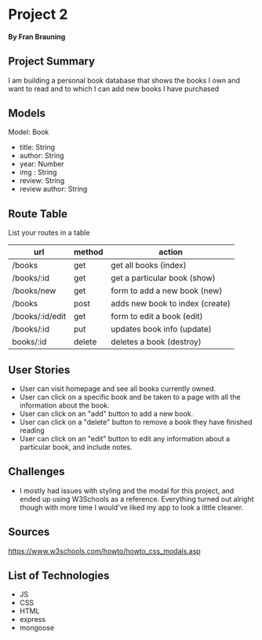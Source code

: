 # Project 2
#### By Fran Brauning

## Project Summary

I am building a personal book database that shows the books I own and want to read and to which I can add new books I have purchased

## Models

Model: Book

- title: String
- author: String
- year: Number
- img : String
- review: String
- review author: String

## Route Table

List your routes in a table

| url | method | action |
|-----|--------|--------|
| /books | get | get all books (index)|
| /books/:id | get | get a particular book (show)|
| /books/new | get | form to add a new book (new)|
| /books | post | adds new book to index (create)|
| /books/:id/edit| get | form to edit a book (edit)|
| /books/:id | put | updates book info (update)|
| books/:id | delete | deletes a book (destroy)|

## User Stories

- User can visit homepage and see all books currently owned.
- User can click on a specific book and be taken to a page with all the information about the book.
- User can click on an "add" button to add a new book.
- User can click on a "delete" button to remove a book they have finished reading 
- User can click on an "edit" button to edit any information about a particular book, and include notes.

## Challenges

- I mostly had issues with styling and the modal for this project, and ended up using W3Schools as a reference. Everything turned out alright though with more time I would've liked my app to look a little cleaner.

## Sources
https://www.w3schools.com/howto/howto_css_modals.asp


## List of Technologies

- JS
- CSS
- HTML
- express
- mongoose

